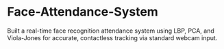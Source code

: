 # Face-Attendance-System
Built a real-time face recognition attendance system using LBP, PCA, and Viola-Jones for accurate, contactless tracking via standard webcam input.

